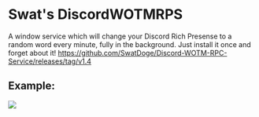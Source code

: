 # Swat's DiscordWOTMRPS

A window service which will change your Discord Rich Presense to a random word every minute, fully in the background. Just install it once and forget about it! https://github.com/SwatDoge/Discord-WOTM-RPC-Service/releases/tag/v1.4



## Example:

![](https://imgur.com/gZxL2Sl.png)
